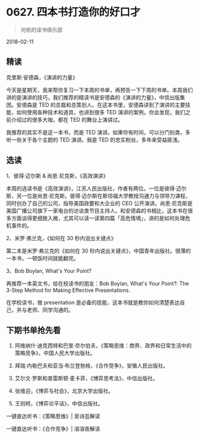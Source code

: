 # 0627. 四本书打造你的好口才

> 何帆的读书俱乐部

2018-02-11

## 精读

克里斯·安德森，《演讲的力量》

今天是星期天，我来帮你复习一下本周的书单，再预告一下下周的书单。本周我们讲的是演讲的技巧，我们推荐的精读书是安德森的《演讲的力量》，中信出版集团。安德森是 TED 的总裁和总策划人。在这本书里，安德森讲到了演讲的主要技能，如何使用各种技术和道具，也讲到很多 TED 演讲的案例。你会发现，我们之前介绍过的很多大咖，都在 TED 的舞台上演讲过。

我推荐的其实不是这一本书，而是 TED 演讲。如果你有时间，可以分门别类，多听一些关于各个主题的 TED 演讲。我是 TED 的忠实粉丝，多年来受益匪浅。

## 选读

1、彼得·迈尔斯 & 尚恩·尼克斯，《高效演讲》

本周的选读书是《高效演讲》，江苏人民出版社，作者有两位。一位是彼得·迈尔斯，另一位是尚恩·尼克斯。彼得·迈尔斯在斯坦福大学教授沟通力与领导力课程，同时创办了自己的公司，指导美国政要和大企业的 CEO 公开演讲。尚恩·尼克斯是美国广播公司旗下一家电台的访谈类节目主持人。和安德森的书相比，这本书在很多方面谈得更细致入微，尤其可以读一读第四篇「高危情境」，讲的是如何处理危机事件的。

2、米罗·弗兰克，《如何在 30 秒内说出关键点》

第二本是米罗·弗兰克的《如何在 30 秒内说出关键点》，中国青年出版社。很薄的一本书，一顿饭时间就能翻完。

3、Bob Boylan, What's Your Point?

再推荐一本英文书，给在校读书的朋友：Bob Boylan, What's Your Point?: The 3-Step Method for Making Effective Presentations.

在学校读书，做 presentation 是必备的技能，这本书就是教你如何清楚表达自己，并与老师、同学沟通的。

## 下期书单抢先看

1. 阿维纳什·迪克西特和巴里·奈尔伯夫，《策略思维：商界、政界和日常生活中的策略竞争》，中国人民大学出版社。

2. 拜瑞·内勒巴夫和亚当·布兰登勃格，《合作竞争》，安徽人民出版社。

3. 艾尔文·罗斯和普雷斯顿·麦卡菲，《博弈思考法》，中信出版社。

4. 张维迎，《博弈与社会》，北京大学出版社。

5. 王则柯，《博弈论平话》，中信出版社。

一键直达听书：《策略思维》| 吴诗芸解读

一键直达听书：《合作竞争》| 溶溶夜解读

